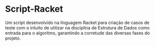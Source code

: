 # Script-Racket
Um script desenvolvido na linguagem Racket para criação de casos de teste com o intuito de utilizar na disciplina de Estrutura de Dados como entrada para o algoritmo, garantindo a corretude das diversas fases do projeto.
